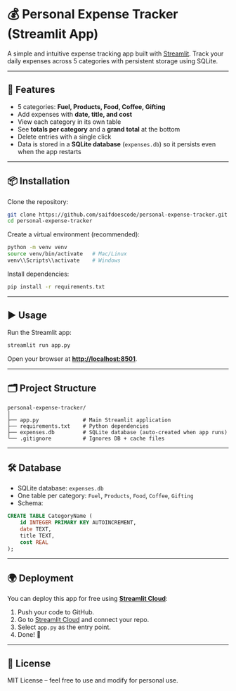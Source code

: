 # 💰 Personal Expense Tracker (Streamlit App)

A simple and intuitive expense tracking app built with [Streamlit](https://streamlit.io/).
Track your daily expenses across 5 categories with persistent storage using SQLite.

---

## 🚀 Features

* 5 categories: **Fuel, Products, Food, Coffee, Gifting**
* Add expenses with **date, title, and cost**
* View each category in its own table
* See **totals per category** and a **grand total** at the bottom
* Delete entries with a single click
* Data is stored in a **SQLite database** (`expenses.db`) so it persists even when the app restarts

---

## 📦 Installation

Clone the repository:

```bash
git clone https://github.com/saifdoescode/personal-expense-tracker.git
cd personal-expense-tracker
```

Create a virtual environment (recommended):

```bash
python -m venv venv
source venv/bin/activate   # Mac/Linux
venv\\Scripts\\activate    # Windows
```

Install dependencies:

```bash
pip install -r requirements.txt
```

---

## ▶️ Usage

Run the Streamlit app:

```bash
streamlit run app.py
```

Open your browser at **[http://localhost:8501](http://localhost:8501)**.

---

## 🗂 Project Structure

```
personal-expense-tracker/
│
├── app.py              # Main Streamlit application
├── requirements.txt    # Python dependencies
├── expenses.db         # SQLite database (auto-created when app runs)
└── .gitignore          # Ignores DB + cache files
```

---

## 🛠 Database

* SQLite database: `expenses.db`
* One table per category: `Fuel`, `Products`, `Food`, `Coffee`, `Gifting`
* Schema:

```sql
CREATE TABLE CategoryName (
    id INTEGER PRIMARY KEY AUTOINCREMENT,
    date TEXT,
    title TEXT,
    cost REAL
);
```

---

## 🌍 Deployment

You can deploy this app for free using **[Streamlit Cloud](https://streamlit.io/cloud)**:

1. Push your code to GitHub.
2. Go to [Streamlit Cloud](https://share.streamlit.io/) and connect your repo.
3. Select `app.py` as the entry point.
4. Done! 🎉

---

## 📜 License

MIT License – feel free to use and modify for personal use.
